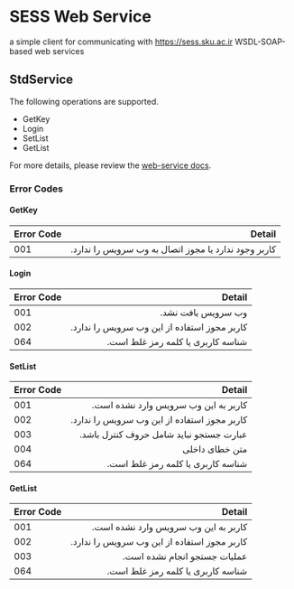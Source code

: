 # SESS Web Service

a simple client for communicating with <https://sess.sku.ac.ir> WSDL-SOAP-based web services

## StdService

The following operations are supported.
* GetKey
* Login
* SetList
* GetList

For more details, please review the [web-service docs](https://sess.sku.ac.ir/sess/WebServices/StdService.asmx).

### Error Codes

#### GetKey

| Error Code | Detail |
| :--------- | -----: |
| 001        | ‫کاربر وجود ندارد یا مجوز اتصال به وب سرویس را ندارد.‬ |

#### Login

| Error Code | Detail |
| :--------- | -----: |
| 001        | ‫وب سرویس یافت نشد.‬ |
| 002        | ‫کاربر مجوز استفاده از این وب سرویس را ندارد.‬ |
| 064        | ‫شناسه کاربری یا کلمه رمز غلط است.‬ |

#### SetList

| Error Code | Detail |
| :--------- | -----: |
| 001        | ‫کاربر به این وب سرویس وارد نشده است.‬ |
| 002        | ‫کاربر مجوز استفاده از این وب سرویس را ندارد.‬ |
| 003        | ‫عبارت جستجو نباید شامل حروف کنترل باشد.‬ |
| 004        | ‫متن خطای داخلی‬ |
| 064        | ‫شناسه کاربری یا کلمه رمز غلط است.‬ |

#### GetList

| Error Code | Detail |
| :--------- | -----: |
| 001        | ‫کاربر به این وب سرویس وارد نشده است.‬ |
| 002        | ‫کاربر مجوز استفاده از این وب سرویس را ندارد.‬ |
| 003        | ‫عملیات جستجو انجام نشده است.‬ |
| 064        | ‫شناسه کاربری یا کلمه رمز غلط است.‬ |
